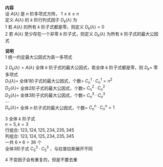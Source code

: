 **内容**  
设 $A(\lambda)$ 是 $n$ 阶多项式方阵， $1\le k\le n$  
定义 $A(\lambda)$ 的 $k$ 阶行列式因子 $D_k(\lambda)$ 为  
1 若 $A(\lambda)$ 的所有 $k$ 阶子式都是零，则定义 $D_k(\lambda)=0$  
2 若 $A(\lambda)$ 至少存在一个非零 $k$ 阶子式，则定义 $D_k(\lambda)$ 为所有 $k$ 阶子式的最大公因式  
  
**说明**  
1 统一约定最大公因式为首一多项式  
  
2  $D_k(\lambda)=A(\lambda)$ 全体 $k$ 阶子式的最大公因式，若全体 $k$ 阶子式都是零，则 $D_k=$ 零多项式  
$D_1(\lambda)=$ 全体1阶子式的最大公因式，个数= $C_n^1\cdot C_n^1=n^2$  
$D_2(\lambda)=$ 全体2阶子式的最大公因式，个数= $C_n^2\cdot C_n^2$  
$D_3(\lambda)=$ 全体3阶子式的最大公因式，个数= $C_n^3\cdot C_n^3$  
$\cdots$  
$D_n(\lambda)=$ 全体 $n$ 阶子式的最大公因式，个数= $C_n^n\cdot C_n^n=1$  
  
3 全体 $k$ 阶子式  
$n=5,k=3$  
行组合:  $123,124,125,234,235,345$  
列组合:  $123,124,125,234,235,345$  
一共 $6*6=36$ 个  
全体3阶子式 $C_5^3\cdot C_5^3$ ，与拉普拉斯展开不同  
  
4 不变因子会有重复的，但是不要去重  
